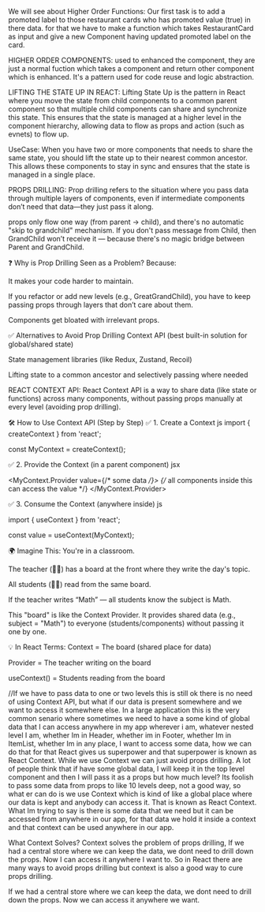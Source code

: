 We will see about Higher Order Functions:
Our first task is to add a promoted label to those restaurant cards who has promoted value (true) in there data. for that we have to make a function which takes RestaurantCard as input and give a new Component having updated promoted label on the card.

HIGHER ORDER COMPONENTS:
used to enhanced the component, they are just a normal fuction which takes a component and return other component which is enhanced. It's a pattern used for code reuse and logic abstraction.

LIFTING THE STATE UP IN REACT:
Lifting State Up is the pattern in React where you move the state from child components to a common parent component so that multiple child components can share and synchronize this state. This ensures that the state is managed at a higher level in the component hierarchy, allowing data to flow as props and action (such as evnets) to flow up.

UseCase:
When you have two or more components that needs to share the same state, you should lift the state up to their nearest common ancestor. This allows these components to stay in sync and ensures that the state is managed in a single place.

PROPS DRILLING:
Prop drilling refers to the situation where you pass data through multiple layers of components, even if intermediate components don’t need that data—they just pass it along.

props only flow one way (from parent → child), and there's no automatic "skip to grandchild" mechanism. 
If you don't pass message from Child, then GrandChild won’t receive it — because there's no magic bridge between Parent and GrandChild.

❓ Why is Prop Drilling Seen as a Problem?
Because:

It makes your code harder to maintain.

If you refactor or add new levels (e.g., GreatGrandChild), you have to keep passing props through layers that don’t care about them.

Components get bloated with irrelevant props.

✅ Alternatives to Avoid Prop Drilling
Context API (best built-in solution for global/shared state)

State management libraries (like Redux, Zustand, Recoil)

Lifting state to a common ancestor and selectively passing where needed



REACT CONTEXT API:
React Context API is a way to share data (like state or functions) across many components, without passing props manually at every level (avoiding prop drilling).

🛠️ How to Use Context API (Step by Step)
✅ 1. Create a Context
js
import { createContext } from 'react';

const MyContext = createContext();

✅ 2. Provide the Context (in a parent component)
jsx

<MyContext.Provider value={/* some data */}>
  {/* all components inside this can access the value */}
</MyContext.Provider>

✅ 3. Consume the Context (anywhere inside)
js

import { useContext } from 'react';

const value = useContext(MyContext);



🌍 Imagine This:
You're in a classroom.

The teacher (👩‍🏫) has a board at the front where they write the day's topic.

All students (🧑‍🎓) read from the same board.

If the teacher writes “Math” — all students know the subject is Math.

This "board" is like the Context Provider. It provides shared data (e.g., subject = "Math") to everyone (students/components) without passing it one by one.

💡 In React Terms:
Context = The board (shared place for data)

Provider = The teacher writing on the board

useContext() = Students reading from the board



//If we have to pass data to one or two levels this is still ok there is no need of using Context API, but what if our data is present somewhere and we want to access it somewhere else. In a large application this is the very common senario where sometimes we need to have a some kind of global data that I can access anywhere in my app wherever i am, whatever nested level I am, whether Im in Header, whether im in Footer, whether Im in ItemList, whether Im in any place, I want to access some data, how we can do that for that React gives us superpower and that superpower is known as React Context. While we use Context we can just avoid props drilling. A lot of people think that if have some global data, I will keep it in the top level component and then I will pass it as a props but how much level? Its foolish to pass some data from props to like 10 levels deep, not a good way, so what er can do is we use Context which is kind of like a global place where our data is kept and anybody can access it. That is known as React Context.
What Im trying to say is there is some data that we need but it can be accessed from anywhere in our app, for that data we hold it inside a context and that context can be used anywhere in our app.

What Context Solves?
Context solves the problem of props drilling, If we had a central store where we can keep the data, we dont need to drill down the props. Now I can access it anywhere I want to. So in React there are many ways to avoid props drilling but context is also a good way to cure props drilling.

If we had a central store where we can keep the data, we dont need to drill down the props. Now we can access it anywhere we want.